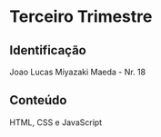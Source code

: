 # Terceiro Trimestre

## Identificação 
Joao Lucas Miyazaki Maeda - Nr. 18

## Conteúdo
HTML, CSS e JavaScript
